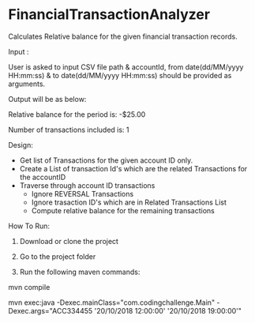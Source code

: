 # FinancialTransactionAnalyzer

Calculates Relative balance for the given financial transaction records.

Input :

User is asked to input CSV file path & accountId, from date(dd/MM/yyyy HH:mm:ss) & to date(dd/MM/yyyy HH:mm:ss) should be provided as arguments.

Output will be as below:

Relative balance for the period is: -$25.00

Number of transactions included is: 1 

Design:
- Get list of Transactions for the given account ID only.
- Create a List of transaction Id's which are the related Transactions for the accountID
- Traverse through account ID transactions
   - Ignore REVERSAL Transactions
   - Ignore trasaction ID's which are in Related Transactions List
   - Compute relative balance for the remaining transactions


How To Run:

1. Download or clone the project

2. Go to the project folder

3. Run the following maven commands:

mvn compile

mvn exec:java -Dexec.mainClass="com.codingchallenge.Main" -Dexec.args="ACC334455 '20/10/2018 12:00:00' '20/10/2018 19:00:00'" 
